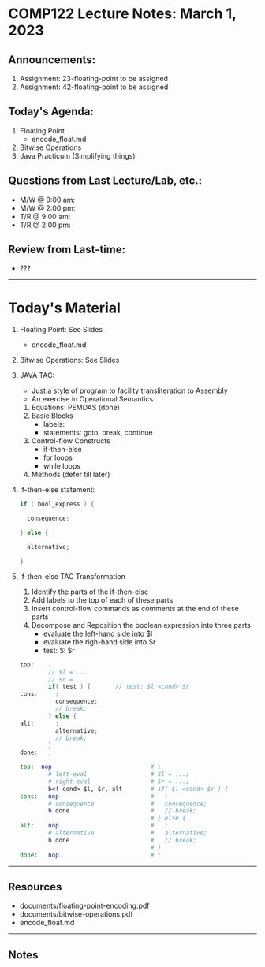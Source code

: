 # COMP122 Lecture Notes: March 1, 2023

## Announcements:
   1. Assignment: 23-floating-point to be assigned 
   1. Assignment: 42-floating-point to be assigned

## Today's Agenda:
   1. Floating Point
      - encode_float.md
   1. Bitwise Operations
   1. Java Practicum  (Simplifying things)

## Questions from Last Lecture/Lab, etc.:
   * M/W @ 9:00 am: 
   * M/W @ 2:00 pm: 
   * T/R @ 9:00 am:
   * T/R @ 2:00 pm: 

## Review from Last-time:
   - ???

---
# Today's Material
   1. Floating Point: See Slides
      - encode_float.md
   1. Bitwise Operations: See Slides

   1. JAVA TAC: 
      - Just a style of program to facility transliteration to Assembly
      - An exercise in Operational Semantics

      1. Equations: PEMDAS  (done)
      1. Basic Blocks
         - labels:
         - statements: goto, break, continue
      1. Control-flow Constructs
         - if-then-else
         - for loops
         - while loops
      1. Methods (defer till later)

   1. If-then-else statement:
      ```java
      if ( bool_express ) {
      
        consequence;
      
      } else {
      
        alternative;
      
      }
      ```

   1. If-then-else TAC Transformation
      1. Identify the parts of the if-then-else
      1. Add labels to the top of each of these parts
      1. Insert control-flow commands as comments at the end of these parts
      1. Decompose and Reposition  the boolean expression into three parts
         - evaluate the left-hand side into $l
         - evaluate the righ-hand side into $r
         - test:  $l <cond> $r
      
      ```java tac
      top:    ;
              // $l = ...
              // $r = ...
              if( test ) {       // test: $l <cond> $r
      cons:     ;
                consequence;
                // break;
              } else {
      alt:      ;
                alternative;
                // break;
              }
      done:   ;
      ```
      
      ```mips
      top:  nop                            # ;
              # left-eval                  # $l = ...;
              # right-eval                 # $r = ...;
              b<! cond> $l, $r, alt        # if( $l <cond> $r ) {
      cons:   nop                          #   ;
              # consequence                #   consequence;
              b done                       #   // break;
                                           # } else {
      alt:    nop                          #   ;
              # alternative                #   alternative;
              b done                       #   // break;
                                           # }
      done:   nop                          # ;
      
      ```

---
## Resources
   - documents/floating-point-encoding.pdf
   - documents/bitwise-operations.pdf
   - encode_float.md
   
---
## Notes
<!-- This section is for students to place their notes -->


